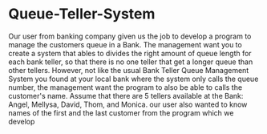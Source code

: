 # Queue-Teller-System
Our user from banking company given us the job to develop a program to manage the customers queue in a Bank. The management want you to create a system that ables to divides the right amount of queue length for each bank teller, so that there is no one teller that get a longer queue than other tellers.  However, not like the usual Bank Teller Queue Management System you found at your local bank where the system only calls the queue number, the management want the program to also be able to calls the customer's name.  Assume that there are 5 tellers available at the Bank: Angel, Mellysa, David, Thom, and Monica.  our user also wanted to know names of the first and the last customer from the program which we develop
